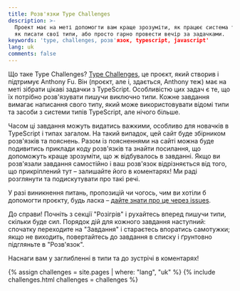 ```yaml
---
title: Розв'язки Type Challenges
description: >-
  Проект має на меті допомогти вам краще зрозуміти, як працює система типів,
  як писати свої типи, або просто гарно провести вечір за задачками.
keywords: 'type, challenges, розв'язок, typescript, javascript'
lang: uk
comments: false
---
```


Що таке Type Challenges?
[Type Challenges](https://github.com/type-challenges/type-challenges), це проєкт, який створив і підтримує Anthony Fu.
Він (проєкт, але і, здається, Anthony теж) має на меті зібрати цікаві задачки з TypeScript.
Особливістю цих задач є те, що їх потрібно розв'язувати пишучи виключно типи.
Кожне завдання вимагає написання свого типу,
який може використовувати відомі типи та засоби з системи типів TypeScript, але нічого більше.

Часом ці завдання можуть видатись важкими, особливо для новачків в TypeScript і типах загалом.
На такий випадок, цей сайт буде збірником розв'язків та пояснень.
Разом із поясненнями на сайті можна буде подивитись приклади коду розв'язків та знайти посилання,
що допоможуть краще зрозуміти, що ж відбувалось в завданні.
Якщо ви розв'язали завдання самостійно і ваш розв'язок відрізняється від того, що прикріплений тут – залишайте його в коментарях!
Ми раді розглянути та подискутувати про такі речі.

У разі виникнення питань, пропозицій чи чогось, чим ви хотіли б допомогти проєкту,
будь ласка – [дайте знати про це через issues](https://github.com/ghaiklor/type-challenges-solutions/issues).

До справи!
Почніть з секції "Розігрів" і рухайтесь вперед пишучи типи, скільки буде сил.
Порядок дій для кожного завдання наступний:
спочатку переходите на "Завдання" і стараєтесь впоратись самотужки;
якщо не виходить, повертайтесь до завдання в списку і ґрунтовно підгляньте в "Розв'язок".

Наснаги вам у заглибленні в типи та до зустрічі в коментарях!

{% assign challenges = site.pages | where: "lang", "uk" %}
{% include challenges.html challenges = challenges %}
